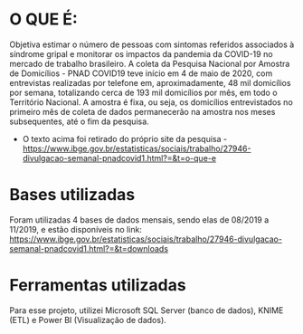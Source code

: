 # O QUE É:
Objetiva estimar o número de pessoas com sintomas referidos associados à síndrome gripal e monitorar os impactos da pandemia da COVID-19 no mercado de 
trabalho brasileiro.
A coleta da Pesquisa Nacional por Amostra de Domicílios - PNAD COVID19 teve início em 4 de maio de 2020, com entrevistas realizadas por telefone em, 
aproximadamente, 48 mil domicílios por semana, totalizando cerca de 193 mil domicílios por mês, em todo o Território Nacional. A amostra é fixa, ou seja, 
os domicílios entrevistados no primeiro mês de coleta de dados permanecerão na amostra nos meses subsequentes, até o fim da pesquisa.
* O texto acima foi retirado do próprio site da pesquisa - https://www.ibge.gov.br/estatisticas/sociais/trabalho/27946-divulgacao-semanal-pnadcovid1.html?=&t=o-que-e

# Bases utilizadas
Foram utilizadas 4 bases de dados mensais, sendo elas de 08/2019 a 11/2019, e estão disponíveis no link:
https://www.ibge.gov.br/estatisticas/sociais/trabalho/27946-divulgacao-semanal-pnadcovid1.html?=&t=downloads

# Ferramentas utilizadas 
Para esse projeto, utilizei Microsoft SQL Server (banco de dados), KNIME (ETL) e Power BI (Visualização de dados).

